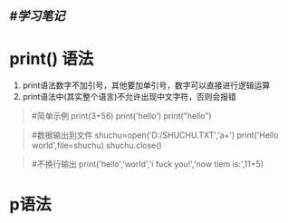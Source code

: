 *#学习笔记*
----------

# print() 语法

1. print语法数字不加引号，其他要加单引号，数字可以直接进行逻辑运算
2. print语法中(其实整个语言)不允许出现中文字符，否则会报错


> #简单示例
  print(3+56)
  print('hello')
  print("hello")

> #数据输出到文件
  shuchu=open('D:/SHUCHU.TXT','a+')
  print('Hello world',file=shuchu)
  shuchu.close()

> #不换行输出
  print('hello','world','i fuck you!','now tiem is:',11+5)
  
# p语法
